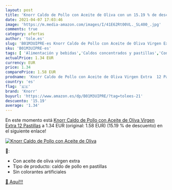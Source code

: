 ```yaml
---
layout: post
title: 'Knorr Caldo de Pollo con Aceite de Oliva con un 15.19 % de descuento'
date: 2021-04-07 17:03:46
image: 'https://m.media-amazon.com/images/I/41E62Rt00VL._SL400_.jpg'
comments: true
category: ofertas
author: 'tole.es'
slug: 'B01M3UIPRE-es Knorr Caldo de Pollo con Aceite de Oliva Virgen Extra 12...'
sku: 'B01M3UIPRE-es'
tags: [ 'Alimentación y bebidas','Caldos concentrados y pastillas','Conservas','Conservas de caldos','aceite','caldo','de','extra','knorr','oliva','pollo','virgen', ]
actualPrice: 1.34 EUR
currency: EUR
price: 1.34
comparePrice: 1.58 EUR
prodname: 'Knorr Caldo de Pollo con Aceite de Oliva Virgen Extra  12 Pastillas'
country: 'es'
flag: '🇪🇸'
brand: 'Knorr'
buyurl: 'https://www.amazon.es/dp/B01M3UIPRE/?tag=tolees-21'
descuento: '15.19'
average: '1.34'
---
```


En este momento está [Knorr Caldo de Pollo con Aceite de Oliva Virgen Extra  12 Pastillas](https://www.amazon.es/dp/B01M3UIPRE/?tag=tolees-21) a 1.34 EUR (original: 1.58 EUR) (15.19 %  de descuento) en el siguiente enlace!

[![Knorr Caldo de Pollo con Aceite de Oliva](https://m.media-amazon.com/images/I/41E62Rt00VL._SL400_.jpg)](https://www.amazon.es/dp/B01M3UIPRE/?tag=tolees-21)

🔎:

- Con aceite de oliva virgen extra
- Tipo de producto: caldo de pollo en pastillas
- Sin colorantes artificiales

[🛒 Aquí!!!](https://www.amazon.es/dp/B01M3UIPRE/?tag=tolees-21)
